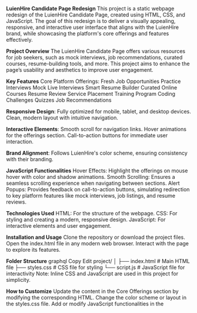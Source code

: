 **LuienHire Candidate Page Redesign**
This project is a static webpage redesign of the LuienHire Candidate Page, created using HTML, CSS, and JavaScript. The goal of this redesign is to deliver a visually appealing, responsive, and interactive user interface that aligns with the LuienHire brand, while showcasing the platform's core offerings and features effectively.

**Project Overview**
The LuienHire Candidate Page offers various resources for job seekers, such as mock interviews, job recommendations, curated courses, resume-building tools, and more. This project aims to enhance the page’s usability and aesthetics to improve user engagement.

**Key Features**
Core Platform Offerings:
Fresh Job Opportunities
Practice Interviews
Mock Live Interviews
Smart Resume Builder
Curated Online Courses
Resume Review Service
Placement Training Program
Coding Challenges
Quizzes
Job Recommendations

**Responsive Design**:
Fully optimized for mobile, tablet, and desktop devices.
Clean, modern layout with intuitive navigation.

**Interactive Elements**:
Smooth scroll for navigation links.
Hover animations for the offerings section.
Call-to-action buttons for immediate user interaction.

**Brand Alignment**:
Follows LuienHire's color scheme, ensuring consistency with their branding.

**JavaScript Functionalities**
Hover Effects: Highlight the offerings on mouse hover with color and shadow animations.
Smooth Scrolling: Ensures a seamless scrolling experience when navigating between sections.
Alert Popups: Provides feedback on call-to-action buttons, simulating redirection to key platform features like mock interviews, job listings, and resume reviews.

**Technologies Used**
HTML: For the structure of the webpage.
CSS: For styling and creating a modern, responsive design.
JavaScript: For interactive elements and user engagement.

**Installation and Usage**
Clone the repository or download the project files.
Open the index.html file in any modern web browser.
Interact with the page to explore its features.

**Folder Structure**
graphql
Copy
Edit
project/
│
├── index.html       # Main HTML file
├── styles.css       # CSS file for styling
└── script.js        # JavaScript file for interactivity
Note: Inline CSS and JavaScript are used in this project for simplicity.

**How to Customize**
Update the content in the Core Offerings section by modifying the corresponding HTML.
Change the color scheme or layout in the styles.css file.
Add or modify JavaScript functionalities in the <script> tag within the HTML.

**Future Enhancements**
Add backend functionality to enable real-time data updates.
Integrate APIs for job listings, mock interviews, and resume submissions.
Implement user authentication for personalized recommendations.

**License**
This project is created as part of a frontend development assignment and is intended for educational purposes.


